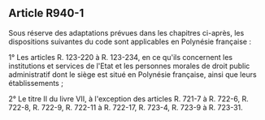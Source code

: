 Article R940-1
----
Sous réserve des adaptations prévues dans les chapitres ci-après, les
dispositions suivantes du code sont applicables en Polynésie française :

1° Les articles R. 123-220 à R. 123-234, en ce qu'ils concernent les
institutions et services de l'Etat et les personnes morales de droit public
administratif dont le siège est situé en Polynésie française, ainsi que leurs
établissements ;

2° Le titre II du livre VII, à l'exception des articles R. 721-7 à R. 722-6, R.
722-8, R. 722-9, R. 722-11 à R. 722-17, R. 723-4, R. 723-9 à R. 723-31.
